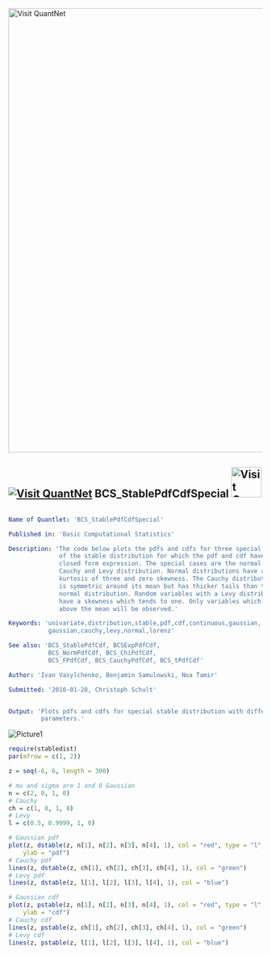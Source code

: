 
[<img src="https://github.com/QuantLet/Styleguide-and-FAQ/blob/master/pictures/banner.png" width="880" alt="Visit QuantNet">](http://quantlet.de/index.php?p=info)

## [<img src="https://github.com/QuantLet/Styleguide-and-Validation-procedure/blob/master/pictures/qloqo.png" alt="Visit QuantNet">](http://quantlet.de/) **BCS_StablePdfCdfSpecial** [<img src="https://github.com/QuantLet/Styleguide-and-Validation-procedure/blob/master/pictures/QN2.png" width="60" alt="Visit QuantNet 2.0">](http://quantlet.de/d3/ia)

```yaml

Name of Quantlet: 'BCS_StablePdfCdfSpecial'

Published in: 'Basic Computational Statistics'

Description: 'The code below plots the pdfs and cdfs for three special cases
              of the stable distribution for which the pdf and cdf have a
              closed form expression. The special cases are the normal,
              Cauchy and Levy distribution. Normal distributions have a
              kurtosis of three and zero skewness. The Cauchy distribution
              is symmetric around its mean but has thicker tails than the
              normal distribution. Random variables with a Levy distribution
              have a skewness which tends to one. Only variables which are
              above the mean will be observed.'

Keywords: 'univariate,distribution,stable,pdf,cdf,continuous,gaussian,
           gaussian,cauchy,levy,normal,lorenz'

See also: 'BCS_StablePdfCdf, BCSExpPdfCdf,
           BCS_NormPdfCdf, BCS_ChiPdfCdf,
           BCS_FPdfCdf, BCS_CauchyPdfCdf, BCS_tPdfCdf'

Author: 'Ivan Vasylchenko, Benjamin Samulowski, Noa Tamir'

Submitted: '2016-01-28, Christoph Schult'


Output: 'Plots pdfs and cdfs for special stable distribution with different
         parameters.'
```

![Picture1](BCS_StablePdfCdfSpecial.png)


```r
require(stabledist)
par(mfrow = c(1, 2))

z = seq(-6, 6, length = 300)

# mu and sigma are 1 and 0 Gaussian
n = c(2, 0, 1, 0)
# Cauchy
ch = c(1, 0, 1, 0)
# Levy
l = c(0.5, 0.9999, 1, 0)

# Gaussian pdf
plot(z, dstable(z, n[1], n[2], n[3], n[4], 1), col = "red", type = "l", xlim = c(-5, 5), ylim = c(0, 0.5), xlab = "z", 
    ylab = "pdf")
# Cauchy pdf
lines(z, dstable(z, ch[1], ch[2], ch[3], ch[4], 1), col = "green")
# Levy pdf
lines(z, dstable(z, l[1], l[2], l[3], l[4], 1), col = "blue")

# Gaussian cdf
plot(z, pstable(z, n[1], n[2], n[3], n[4], 1), col = "red", type = "l", xlim = c(-5, 5), ylim = c(0, 1), xlab = "z", 
    ylab = "cdf")
# Cauchy cdf
lines(z, pstable(z, ch[1], ch[2], ch[3], ch[4], 1), col = "green")
# Levy cdf
lines(z, pstable(z, l[1], l[2], l[3], l[4], 1), col = "blue") 
```

